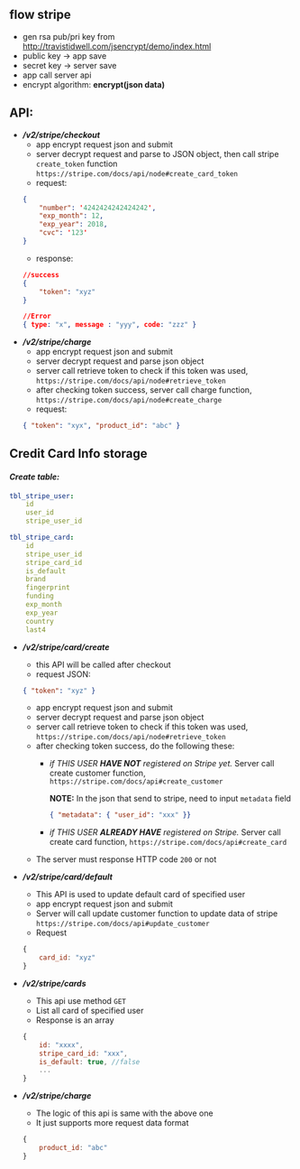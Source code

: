 ## flow stripe
- gen rsa pub/pri key from http://travistidwell.com/jsencrypt/demo/index.html
- public key -> app save
- secret key -> server save
- app call server api
- encrypt algorithm: **encrypt(json data)**

## API:
- ***/v2/stripe/checkout***
    - app encrypt request json and submit
    - server decrypt request and parse to JSON object, then call stripe `create_token` function `https://stripe.com/docs/api/node#create_card_token`
    - request:
    ```json
    {
        "number": '4242424242424242',
        "exp_month": 12,
        "exp_year": 2018,
        "cvc": '123'
    }
    ```
    - response:
    ```json
    //success
    {
        "token": "xyz"
    }

    //Error
    { type: "x", message : "yyy", code: "zzz" }
    ```
- ***/v2/stripe/charge***
    - app encrypt request json and submit
    - server decrypt request and parse json object
    - server call retrieve token to check if this token was used, `https://stripe.com/docs/api/node#retrieve_token`
    - after checking token success, server call charge function, `https://stripe.com/docs/api/node#create_charge`
    - request:
    ```json
    { "token": "xyx", "product_id": "abc" }
    ```
## **Credit Card Info storage**
#### _Create table:_
```yml
tbl_stripe_user:
    id
    user_id
    stripe_user_id
```
```yml
tbl_stripe_card:
    id
    stripe_user_id
    stripe_card_id
    is_default
    brand
    fingerprint
    funding
    exp_month
    exp_year
    country
    last4
```

- ***/v2/stripe/card/create***
    - this API will be called after checkout
    - request JSON:
    ```json
    { "token": "xyz" }
    ```
    - app encrypt request json and submit
    - server decrypt request and parse json object
    - server call retrieve token to check if this token was used, `https://stripe.com/docs/api/node#retrieve_token`
    - after checking token success, do the following these:
        - _if THIS USER **HAVE NOT** registered on Stripe yet._ Server call create customer function, `https://stripe.com/docs/api#create_customer`

            **NOTE:** In the json that send to stripe, need to input `metadata` field
            ```json
            { "metadata": { "user_id": "xxx" }}
            ```
        - _if THIS USER **ALREADY HAVE** registered on Stripe._ Server call create card function, `https://stripe.com/docs/api#create_card`
    - The server must response HTTP code `200` or not

- ***/v2/stripe/card/default***
    - This API is used to update default card of specified user
    - app encrypt request json and submit
    - Server will call update customer function to update data of stripe
    `https://stripe.com/docs/api#update_customer`
    - Request
    ```js
    {
        card_id: "xyz"
    }
    ```

- ***/v2/stripe/cards***
    - This api use method `GET`
    - List all card of specified user
    - Response is an array
    ```js
    {
        id: "xxxx",
        stripe_card_id: "xxx",
        is_default: true, //false
        ...
    }
    ```
    
- ***/v2/stripe/charge***
    - The logic of this api is same with the above one
    - It just supports more request data format
    ```js
    { 
        product_id: "abc" 
    }
    ```
